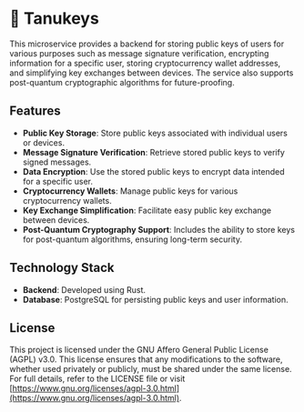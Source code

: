 # 🐻 Tanukeys

This microservice provides a backend for storing public keys of users for various purposes such as message signature verification, encrypting information for a specific user, storing cryptocurrency wallet addresses, and simplifying key exchanges between devices. The service also supports post-quantum cryptographic algorithms for future-proofing.


## Features

- **Public Key Storage**: Store public keys associated with individual users or devices.
- **Message Signature Verification**: Retrieve stored public keys to verify signed messages.
- **Data Encryption**: Use the stored public keys to encrypt data intended for a specific user.
- **Cryptocurrency Wallets**: Manage public keys for various cryptocurrency wallets.
- **Key Exchange Simplification**: Facilitate easy public key exchange between devices.
- **Post-Quantum Cryptography Support**: Includes the ability to store keys for post-quantum algorithms, ensuring long-term security.


## Technology Stack

- **Backend**: Developed using Rust.
- **Database**: PostgreSQL for persisting public keys and user information.


## License

This project is licensed under the GNU Affero General Public License (AGPL) v3.0. This license ensures that any modifications to the software, whether used privately or publicly, must be shared under the same license. For full details, refer to the LICENSE file or visit [https://www.gnu.org/licenses/agpl-3.0.html](https://www.gnu.org/licenses/agpl-3.0.html).

